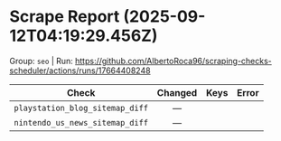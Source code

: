 # Scrape Report (2025-09-12T04:19:29.456Z)

Group: `seo`  |  Run: https://github.com/AlbertoRoca96/scraping-checks-scheduler/actions/runs/17664408248

| Check | Changed | Keys | Error |
|---|:---:|:--|:--|
| `playstation_blog_sitemap_diff` | — |  |  |
| `nintendo_us_news_sitemap_diff` | — |  |  |
